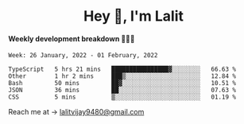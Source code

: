 <h1 align="center">Hey 👋, I'm Lalit</h1>

#### Weekly development breakdown 👨🏻‍💻
<!--START_SECTION:waka-->
```text
Week: 26 January, 2022 - 01 February, 2022

TypeScript   5 hrs 21 mins   ████████████████▓░░░░░░░░   66.63 % 
Other        1 hr 2 mins     ███▒░░░░░░░░░░░░░░░░░░░░░   12.84 % 
Bash         50 mins         ██▓░░░░░░░░░░░░░░░░░░░░░░   10.51 % 
JSON         36 mins         ██░░░░░░░░░░░░░░░░░░░░░░░   07.63 % 
CSS          5 mins          ▒░░░░░░░░░░░░░░░░░░░░░░░░   01.19 % 
```
<!--END_SECTION:waka-->

Reach me at → lalitvijay9480@gmail.com
